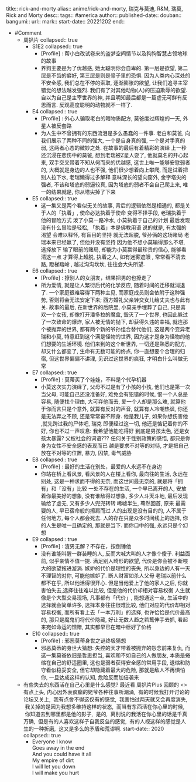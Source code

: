 title:: rick-and-morty
alias:: anime/rick-and-morty, 瑞克与莫迪, R&M, 瑞莫, Rick and Morty 
desc:: 
tags:: #america
author:: 
published-date:: 
douban:: 
bangumi:: 
url:: 
mark:: 
start-date:: 20221202
end::

- #Comment
  - 周扒片
    collapsed:: true
    - S1E2
      collapsed:: true
      - [Profile] :  帮小白改试卷来的盗梦空间情节以及狗狗智慧占领地球的故事
      - 养狗主要是为了优越感, 她太聪明你会自卑的.
        第一层是欲望, 第二层是不齿的癖好, 第三层是则是骨子里的恐惧.  因为人类内心深处的不安全感, 我们总在不停的索取, 逐渐膨胀的欲望, 让我们追寻主宰错觉的想法越发强烈. 我们有了对其他动物(人)的压迫欺辱的欲望.  自以为自己是主宰世界的神, 并且明知最后都是一篇虚无可鲜有反思而言. 反观高度聪明的动物就不一样了.
    - E4
      collapsed:: true
      - [Profile] : 外心人骗取老白的暗物质配方, 莫爸度过辉煌的一天, 外星人被反套路
      - 为人生中不曾拥有的东西流泪是多么愚蠢的一件事.
        老白和莫爸, 向我们展示了两种不同的强大, 一个是自身真的强, 一个是对手真的弱, 这两者心态的微妙之处. 在故事的最后有着精彩的演绎
        上一秒还沉浸在悲伤中的莫爸, 想到老瑞被Z星人耍了, 他就莫名的开心起来, 双手交叉带着不知从何而来的优越感, 这世上唯一能够安慰弱者的, 大概就是身边的人也不强, 他们很少想着向上攀爬, 而是试着把别人拉下水, 老瑞懒得过多解释 意味深长的望向窗外, 金字塔尖的强者, 不该和塔底的弱逼较真, 因为塔底的弱者不会自己爬上来, 唯一的结果就是, 你从塔尖掉了下来
    - E5
      collapsed:: true
      - 这一集又是两个看似无关的故事, 背后的逻辑依然是相通的, 都是关于人的「执着」, 使命必达执着于使命 变得不择手段, 老瑞执着于他的冒险方式 泼了小莫一路冷水, 小莫执着于自己的计划 最后发现没有什么冒险是轻松, 「执着」本是佛教用语 说的就是, 有太强的渴望 会难以释怀, 有盲目的坚持 就无法超脱, 爷孙俩的这场赌局 老瑞本来已经赢了, 但他并没有坚持 因为他不想小莫输得那么不堪, 选择放下 输了眼前的赌局, 却能为小莫赢得最珍贵的信心, 能够看清这一点 才算得上超脱, 执着之人, 如有迷雾遮眼 , 常常看不清去路, 蹬梯踏岭 , 越过沟沟坎坎, 往往会大失所望.
    - E6
      collapsed:: true
      - [Profile] : 撩别人的女朋友，结果把男的也撩走了
      - 所为爱情, 就是让人繁衍后代的化学反应, 随着时间的迁移就消退了.
        一个家庭很难容得下两种主见, 而家庭成员则会依附于这种强势, 否则将会无法安定下来; 西方婚礼父亲转交女儿给丈夫也与此有关.
        故事的最后, 在新世界的后院里, 小莫亲手埋葬了自己, 只是喜欢一个女孩, 却像打开潘多拉的魔盒, 毁灭了一个世界, 也因此躲过了一次致命的爆炸, 家人被无情的抛下, 却获得久违的幸福, 就连那个被抛弃的世界, 都有两个新的爷孙组合替代他们, 这是两个变异老瑞和小莫, 特意赶到这个满是怪物的世界, 因为这才是身为怪物的他们想要的生活环境. 他们来到的这个新世界, 一切还是熟悉的配方, 却又什么都变了, 生命有无数可能的终点, 你一直想要个合理的归宿, 但这世界偏偏不讲理, 见识过这世界的疯狂, 才明白什么叫做无常
    - E7
      collapsed:: true
      - [Profile] : 莫蒂买了个娃娃，不料是个代孕机器
      - 小莫这次实力演绎了, 父母不过是有了小孩的小孩, 他们也是第一次当父母, 可能自己还没准备好, 难免会有犯错的时候, 恨一个人总是容易, 随便找个理由, 大可弃他而去, 爱一个人却是那么难, 就算他于你而言只是个意外, 就算有反对的声音, 就算有人冷嘲热讽, 你还是无法弃之不顾, 还是常常奋不顾身.
        他是我儿子, 如果你想伤害他 ,就先跨过我的尸体吧, 瑞克 
        即便经过这一切, 他还是惦记着你的不好, 你也不过一声叹息:
        我希望他能吃得好
        到底是男孩太色, 还是女孩太暴露?
        父权社会的词语???
        任何关于性别政策的感悟, 都只是你身为女性不安全感的表现而已
        越是要求不对等的对待, 才是把自己放在不对等的位置,
        暴力, 囚禁, 毒气威胁
    - E8
      collapsed:: true
      - [Profile] : 最好的生活在别处，最爱的人永远不在身边
      - 你站在桥上看风景, 看风景的人在楼上看你, 最向往的生活, 永远在别处, 这是一种求而不得的无奈, 而这世间最无奈的, 就是将「拥有」和「没有」比较
        一处不存在的生活, 一个早已离开的人, 安放着你最美好的想象, 没有谁敌得过想象, 多少人斗天斗地, 最后发现输给了虚无, 又有多少人兜兜转转 唏嘘半生, 蓦然回首, 原来 最需要的人, 早已宿命般的擦肩而过
        人的出现是没有目的的, 人不属于任何地方, 每个人都会死去. 人的存在只是众多时间线上的选择, 你的人生是唯一且确定的, 那就是当下.
        而你口中的强, 永远只是个幻想
    - E9
      collapsed:: true
      - [Profile] : 渣男无解？不存在，按倒锤他
      - 没有谁能叫醒一群装睡的人, 反而大喊大叫的人才像个傻子.
        利益面前, 似乎亲情不值一提.
        满足别人畸形的欲望, 代价是你会被不断喂大的欲望拖进漩涡.
        嫉妒的代价是理性的丧失, 所以身边的人有一天不理智的对你, 可能他嫉妒了.
        断人财富如杀人父母
        老瑞以前什么都不在乎, 所以他活得很开心. 但是当他爱上了他的家人之后,  你就害怕失去,选择往往难以比较, 但是他的代价却相对容易权衡
        人生就像是个大型交易现场, 凡事都有「代价」, 能想通这一点, 生活中的选择就会简单许多, 选择本身往往很难比较, 他们对应的代价却相对容易权衡, 而所有看上去「一本万利」的选择, 也许恰恰是代价最高的, 那只是魔鬼们将代价隐藏, 好让无数人趋之若鹜伸手去抓, 看起来宛如命运的馈赠, 其实都早已在暗中标好了价格
    - E10
      collapsed:: true
      - [Profile] : 邪恶莫蒂身世之谜终极猜想
      - 邪恶莫蒂的身世大猜想: 失控的天才带着被抛弃的怨念前来复仇, 而这一集莫爸依旧是哲思担当, 喜欢和不如自己的人做朋友, 本质是蜷缩在自己的舒适圈里, 这也是弱者获得安全感的常用手段, 退缩和防守看似稳妥安全, 但它却隐藏着最大的危险, 那就是敌人不再惧怕你, 一旦达成这样的认知, 危险反而加倍袭来
  - 有些失去的东西活在自己心里是什么感觉? 最近看 周扒片Plus 回顾的 <> 有点上头, 内心因外表疯癫的姥爷各种往事所潮涌,  有的时候我打开讨论的论坛又关上,  我有点舍不得这仅有的感觉,  我害怕过两天就又会再度消失,  我关掉的是因为我想多维持这样的状态,  而当有东西活在你心里的时候,  你知道去到哪里都是他的影子,  是的,  离别说的我活在你心里的话是千真万确,  但是有的人喜欢这样子自我反刍的感觉,  有的人视这样的感觉是人生的一种折磨,  这又是多么的矛盾和荒谬啊.
    start-date:: 2020
    collapsed:: true
    - Everyone I know  
      Goes away in the end  
      And you could have it all  
      My empire of dirt  
      I will let you down  
      I will make you hurt